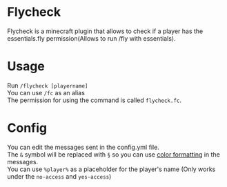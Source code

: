 # Flycheck
Flycheck is a minecraft plugin that allows to check if a player has the essentials.fly permission(Allows to run /fly with essentials).

# Usage
Run `/flycheck [playername]` \
You can use `/fc` as an alias
\
The permission for using the command is called `flycheck.fc`.

# Config
You can edit the messages sent in the config.yml file. \
The `&` symbol will be replaced with `§` so you can use [color formatting](https://minecraft.fandom.com/wiki/Formatting_codes#Color_codes) in the messages. \
You can use `%player%` as a placeholder for the player's name (Only works under the `no-access` and `yes-access`)